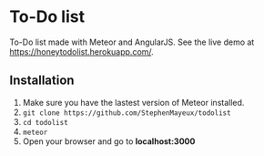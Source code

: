 # To-Do list
To-Do list made with Meteor and AngularJS. See the live demo at https://honeytodolist.herokuapp.com/. 

## Installation
1. Make sure you have the lastest version of Meteor installed.
2. ```git clone https://github.com/StephenMayeux/todolist```
3. ```cd todolist```
4. ```meteor```
5. Open your browser and go to **localhost:3000**
